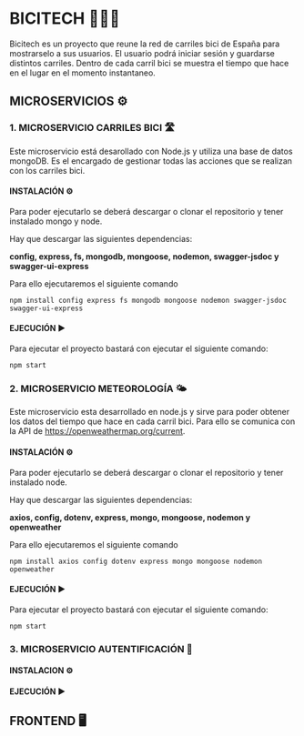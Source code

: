 # BICITECH 🚴🏼‍♀️
Bicitech es un proyecto que reune la red de carriles bici de España para mostrarselo a sus usuarios. El usuario podrá iniciar sesión y guardarse distintos carriles. Dentro de cada carril bici se muestra el tiempo que hace en el lugar en el momento instantaneo.

## MICROSERVICIOS ⚙️

### 1. MICROSERVICIO CARRILES BICI 🛣️
Este microservicio está desarollado con Node.js y utiliza una base de datos mongoDB. Es el encargado de gestionar todas las acciones que se realizan con los carriles bici.

#### INSTALACIÓN ⚙️
Para poder ejecutarlo se deberá descargar o clonar el repositorio y tener instalado mongo y node.

Hay que descargar las siguientes dependencias: 

**config, express, fs, mongodb, mongoose, nodemon, swagger-jsdoc y swagger-ui-express** 

Para ello ejecutaremos el siguiente comando

    npm install config express fs mongodb mongoose nodemon swagger-jsdoc swagger-ui-express 

#### EJECUCIÓN ▶️
Para ejecutar el proyecto bastará con ejecutar el siguiente comando:
    
    npm start

### 2. MICROSERVICIO METEOROLOGÍA 🌤️
Este microservicio esta desarrollado en node.js y sirve para poder obtener los datos del tiempo que hace en cada carril bici. Para ello se comunica con la API de https://openweathermap.org/current.

#### INSTALACIÓN ⚙️
Para poder ejecutarlo se deberá descargar o clonar el repositorio y tener instalado node.

Hay que descargar las siguientes dependencias:

**axios, config, dotenv, express, mongo, mongoose, nodemon y openweather**

Para ello ejecutaremos el siguiente comando

    npm install axios config dotenv express mongo mongoose nodemon openweather 

#### EJECUCIÓN ▶️
Para ejecutar el proyecto bastará con ejecutar el siguiente comando:
    
    npm start

### 3. MICROSERVICIO AUTENTIFICACIÓN 🪪

#### INSTALACION ⚙️

#### EJECUCIÓN ▶️

## FRONTEND 🖥️ 